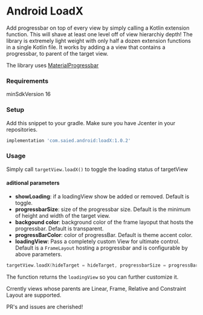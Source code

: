 # Android LoadX

Add progressbar on top of every view by simply calling a Kotlin extension function. This will shave at least one level off of view hierarchiy depth! The library is extremely light weight with only half a dozen extension functions in a single Kotlin file. It works by adding a  a view that contains a progressbar, to parent of the target view.

The library uses [MaterialProgressbar](https://github.com/DreaminginCodeZH/MaterialProgressBar)

### Requirements

minSdkVersion 16

### Setup
Add this snippet to your gradle. Make sure you have Jcenter in your repositories.
```groovy
implementation 'com.saied.android:loadX:1.0.2'
```

### Usage

Simply call `targetView.loadX()` to toggle the loading status of targetView

#### aditional parameters
- **showLoading**: if a loadingView show be added or removed. Default is toggle.
- **progressbarSize**: size of the progressbar size. Default is the minimum of height and width of the target view.
- **backgound color**: background color of the frame layoput that hosts the progressbar. Default is transparent.
- **progressBarColor**: color of progressBar. Default is theme accent color.
- **loadingView**: Pass a completely custom View for ultimate control. Default is a `FrameLayout` hosting a progressbar and is configurable by above parameters.

```kotlin
targetView.loadX(hideTarget = hideTarget, progressbarSize = progressBarSize, progressbarColor = progressColor, backgroundColor = progressBgColor)
```

The function returns the `loadingView` so you can further customize it.

Crrently views whose parents are Linear, Frame, Relative and Constraint Layout are supported.

PR's and issues are cherished!

